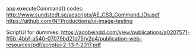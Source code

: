 
app.executeCommand() codes:
http://www.sundstedt.se/aescripts/AE_CS3_Command_IDs.pdf
https://github.com/NTProductions/ui-image-testing


ScriptUI for dummies:
https://adobeindd.com/view/publications/a0207571-ff5b-4bbf-a540-07079bd21d75/y2c4/publication-web-resources/pdf/scriptui-2-13-f-2017.pdf
